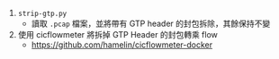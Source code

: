 1. `strip-gtp.py`
    - 讀取 `.pcap` 檔案，並將帶有 GTP header 的封包拆除，其餘保持不變
2. 使用 cicflowmeter 將拆掉 GTP Header 的封包轉乘 flow
    - https://github.com/hamelin/cicflowmeter-docker